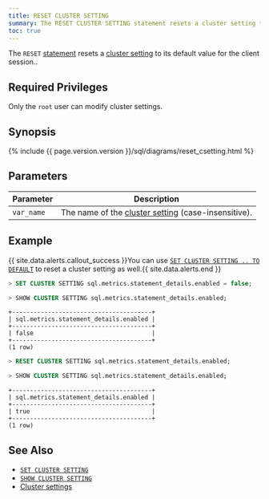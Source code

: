 ```yaml
---
title: RESET CLUSTER SETTING
summary: The RESET CLUSTER SETTING statement resets a cluster setting to its default value for the client session.
toc: true
---
```


The `RESET` [statement](sql-statements.html) resets a [cluster setting](set-cluster-setting.html) to its default value for the client session..


## Required Privileges

Only the `root` user can modify cluster settings.

## Synopsis

<div>
{%  include {{  page.version.version  }}/sql/diagrams/reset_csetting.html %}
</div>

## Parameters

| Parameter | Description |
|-----------|-------------|
| `var_name` | The name of the [cluster setting](cluster-settings.html) (case-insensitive). |

## Example

{{ site.data.alerts.callout_success }}You can use <a href="set-cluster-setting.html"><code>SET CLUSTER SETTING .. TO DEFAULT</code></a> to reset a cluster setting as well.{{ site.data.alerts.end }}

~~~ sql
> SET CLUSTER SETTING sql.metrics.statement_details.enabled = false;
~~~

~~~ sql
> SHOW CLUSTER SETTING sql.metrics.statement_details.enabled;
~~~

~~~
+---------------------------------------+
| sql.metrics.statement_details.enabled |
+---------------------------------------+
| false                                 |
+---------------------------------------+
(1 row)
~~~

~~~ sql
> RESET CLUSTER SETTING sql.metrics.statement_details.enabled;
~~~

~~~ sql
> SHOW CLUSTER SETTING sql.metrics.statement_details.enabled;
~~~

~~~
+---------------------------------------+
| sql.metrics.statement_details.enabled |
+---------------------------------------+
| true                                  |
+---------------------------------------+
(1 row)
~~~

## See Also

- [`SET CLUSTER SETTING`](set-cluster-setting.html)
- [`SHOW CLUSTER SETTING`](show-cluster-setting.html)
- [Cluster settings](cluster-settings.html)

